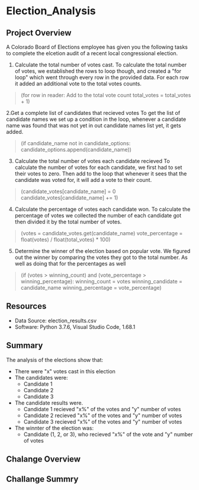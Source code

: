 # Election_Analysis

## Project Overview
A Colorado Board of Elections employee has given you the following tasks to complete the elcetion audit of a recent local congressional election.

1. Calculate the total number of votes cast.
To calculate the total number of votes, we established the rows to loop though, and created a "for loop" which went through every row in the provided data. For each row it added an additional vote to the total votes counts.

>(for row in reader:
>       Add to the total vote count
>       total_votes = total_votes + 1)

2.Get a complete list of candidates that recieved votes
To get the list of candidate names we set up a condition in the loop, whenever a candidate name was found that was not yet in out candidate names list yet, it gets added.

>(if candidate_name not in candidate_options:
>     candidate_options.append(candidate_name))

3. Calculate the total number of votes each candidate recieved
To calculate the number of votes for each candidate, we first had to set their votes to zero. Then add to the loop that whenever it sees that the candidate was voted for, it will add a vote to their count.

>(candidate_votes[candidate_name] = 0
>candidate_votes[candidate_name] += 1) 
4. Calculate the percentage of votes each candidate won.
To calculate the percentage of votes we collected the number of each candidate got then divided it by the total number of votes.

>(votes = candidate_votes.get(candidate_name)
>       vote_percentage = float(votes) / float(total_votes) * 100)

5. Determine the winner of the election based on popular vote.
We figured out the winner by comparing the votes they got to the total number. As well as doing that for the percentages as well

>(if (votes > winning_count) and (vote_percentage > winning_percentage):
>            winning_count = votes
>            winning_candidate = candidate_name
>            winning_percentage = vote_percentage)

## Resources 
- Data Source: election_results.csv
- Software: Python 3.7.6, Visual Studio Code, 1.68.1

## Summary
The analysis of the elections show that:
- There were "x" votes cast in this election
- The candidates were:
  - Candidate 1
  - Candidate 2
  - Candidate 3
- The candidate results were.
  - Candidate 1 recieved "x%" of the votes and "y" number of votes
  - Candidate 2 recieved "x%" of the votes and "y" number of votes
  - Candidate 3 recieved "x%" of the votes and "y" number of votes
- The winnter of the election was:
  - Candidate (1, 2, or 3), who recieved "x%" of the vote and "y" number of votes
  
## Chalange Overview

## Challange Summry
